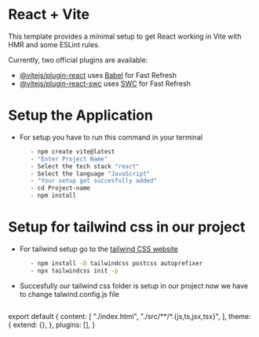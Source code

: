 # React + Vite

This template provides a minimal setup to get React working in Vite with HMR and some ESLint rules.

Currently, two official plugins are available:

- [@vitejs/plugin-react](https://github.com/vitejs/vite-plugin-react/blob/main/packages/plugin-react/README.md) uses [Babel](https://babeljs.io/) for Fast Refresh
- [@vitejs/plugin-react-swc](https://github.com/vitejs/vite-plugin-react-swc) uses [SWC](https://swc.rs/) for Fast Refresh

# Setup the Application

- For setup you have to run this command in your terminal
  
  ```bash
     - npm create vite@latest
     - "Enter Project Name"
     - Select the tech stack "react"
     - Select the language "JavaScript"
     - "Your setup got succesfully added"
     - cd Project-name
     - npm install
  ```

# Setup for tailwind css in our project

- For tailwind setup go to the [tailwind CSS website](https://tailwindcss.com/docs/guides/vite)

  ```bash
     - npm install -D tailwindcss postcss autoprefixer
     - npx tailwindcss init -p
  ```

- Succesfully our tailwind css folder is setup in our project now we have to change talwind.config.js file

  ```js
export default {
  content: [
    "./index.html",
    "./src/**/*.{js,ts,jsx,tsx}",
  ],
  theme: {
    extend: {},
  },
  plugins: [],
}
  ```
  
